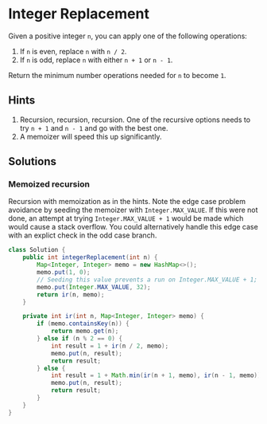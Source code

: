 # Integer Replacement

Given a positive integer `n`, you can apply one of the following operations:

1. If `n` is even, replace `n` with `n / 2`.
1. If `n` is odd, replace `n` with either `n + 1` or `n - 1`.

Return the minimum number operations needed for `n` to become `1`.

## Hints

1. Recursion, recursion, recursion. One of the recursive options needs to try
   `n + 1` and `n - 1` and go with the best one.
1. A memoizer will speed this up significantly.

## Solutions

### Memoized recursion

Recursion with memoization as in the hints. Note the edge case problem
avoidance by seeding the memoizer with `Integer.MAX_VALUE`. If this were not
done, an attempt at trying `Integer.MAX_VALUE + 1` would be made which would
cause a stack overflow. You could alternatively handle this edge case with
an explict check in the odd case branch.

```java
class Solution {
    public int integerReplacement(int n) {
        Map<Integer, Integer> memo = new HashMap<>();
        memo.put(1, 0);
        // Seeding this value prevents a run on Integer.MAX_VALUE + 1;
        memo.put(Integer.MAX_VALUE, 32);
        return ir(n, memo);
    }

    private int ir(int n, Map<Integer, Integer> memo) {
        if (memo.containsKey(n)) {
            return memo.get(n);
        } else if (n % 2 == 0) {
            int result = 1 + ir(n / 2, memo);
            memo.put(n, result);
            return result;
        } else {
            int result = 1 + Math.min(ir(n + 1, memo), ir(n - 1, memo));
            memo.put(n, result);
            return result;
        }
    }
}
```
